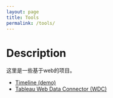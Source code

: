 ```yaml
---
layout: page
title: Tools
permalink: /tools/
---
```


# Description

这里是一些基于web的项目。

- [Timeline (demo)](https://wild.anyen.xyz/tools/timeline-beta)
- [Tableau Web Data Connector (WDC)](https://wild.anyen.xyz/wdc-oecd-sdmx-json/)

